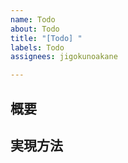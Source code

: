 ```yaml
---
name: Todo
about: Todo
title: "[Todo] "
labels: Todo
assignees: jigokunoakane

---
```


## 概要

## 実現方法
